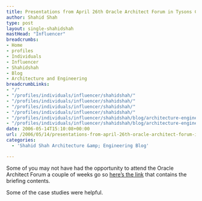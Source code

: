 ```yaml
---
title: Presentations from April 26th Oracle Architect Forum in Tysons Corner
author: Shahid Shah
type: post
layout: single-shahidshah
mastHead: "Influencer"
breadcrumbs:
- Home
- profiles
- Individuals
- Influencer
- Shahidshah
- Blog
- Architecture and Engineering
breadcrumbLinks:
- "/"
- "/profiles/individuals/influencer/shahidshah/"
- "/profiles/individuals/influencer/shahidshah/"
- "/profiles/individuals/influencer/shahidshah/"
- "/profiles/individuals/influencer/shahidshah/"
- "/profiles/individuals/influencer/shahidshah/blog/architecture-engineering/"
- "/profiles/individuals/influencer/shahidshah/blog/architecture-engineering/"
date: 2006-05-14T15:10:08+00:00
url: /2006/05/14/presentations-from-april-26th-oracle-architect-forum-in-tysons-corner/
categories:
  - 'Shahid Shah Architecture &amp; Engineering Blog'

---
```

Some of you may not have had the opportunity to attend the Oracle Architect Forum a couple of weeks go so [here&#8217;s the link][1] that contains the briefing contents. 

Some of the case studies were helpful.

 [1]: http://www.oracle.com/events/architectforum/oaf_06q4_presentations.html